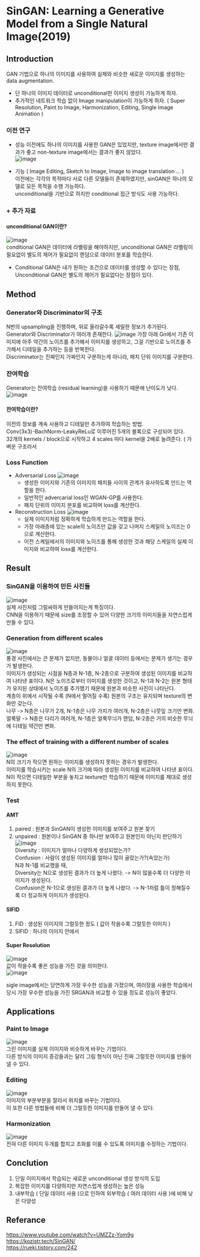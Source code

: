 # SinGAN: Learning a Generative Model from a Single Natural Image(2019)

## Introduction
GAN 기법으로 하나의 이미지를 사용하여 실제와 비슷한 새로운 이미지를 생성하는 data augmentation.
- 단 하나의 이미지 데이터로 unconditional한 이미지 생성이 가능하게 하자.
- 추가적인 네트워크 학습 없이 Image manipulation이 가능하게 하자. ( Super Resolution, Paint to Image, Harmonization, Editing, Single Image Animation )  

### 이전 연구
- 성능
이전에도 하나의 이미지를 사용한 GAN은 있었지만, texture image에서만 결과가 좋고 non-texture image에서는 결과가 좋지 않았다.  
![image](https://user-images.githubusercontent.com/108729047/218533680-023667d3-8122-45cb-b576-deac45f1c424.png)

- 기능
( Image Editing, Sketch to Image, Image to image translation ... )  
이전에는 각각의 목적마다 서로 다른 모델들이 존재하였지만, sinGAN은 하나의 모델로 모든 목적을 수행 가능하다.  
unconditional을 기반으로 하지만 conditional 접근 방식도 사용 가능하다.  

### + 추가 자료
#### unconditional GAN이란?  
![image](https://user-images.githubusercontent.com/108729047/218511771-df5906d9-b000-48af-a87e-c0a6957b2daf.png)  
conditional GAN은 데이터에 라벨링을 해야하지만, unconditional GAN은 라벨링이 필요없이 별도의 제어가 필요없이 랜덤으로 데이터 분포를 학습한다.  
+ Conditional GAN은 내가 원하는 조건으로 데이터를 생성할 수 있다는 장점, Unconditional GAN은 별도의 제어가 필요없다는 장점이 있다.  



## Method
### Generator와 Discriminator의 구조
N번의 upsampling을 진행하며, 위로 올라갈수록 세밀한 정보가 추가된다.  
Generator와 Discriminator가 여러개 존재한다.
![image](https://user-images.githubusercontent.com/108729047/218534990-51ce3fc5-b90c-4b83-8474-0bb61f4185a4.png)
가장 아래 Gn에서 기존 이미지에 아주 약간의 노이즈를 추가해서 이미지를 생성하고, 그걸 기반으로 노이즈를 추가해서 디테일을 추가하는 등을 반복한다.  
Discriminator는 진짜인지 가짜인지 구분하는게 아니라, 패치 단위 이미지를 구분한다.  

### 잔여학습
Generator는 잔여학습 (residual learning)을 사용하기 때문에 난이도가 낮다.  
![image](https://user-images.githubusercontent.com/108729047/218544218-488bd2ce-0edd-4e9d-82e7-a7d4b94fe330.png)  
#### 잔여학습이란?
이전의 정보를 계속 사용하고 디테일만 추가하여 학습하는 방법.   
Conv(3x3)-BachNorm-LeakyReLu로 이루어진 5개의 블록으로 구성되어 있다.  
32개의 kernels / block으로 시작하고 4 scales 마다 kernel을 2배로 늘려준다. ( 가벼운 구조라서

### Loss Function
+ Adversarial Loss
![image](https://user-images.githubusercontent.com/108729047/218548078-1c929a09-d42c-4aee-b6c6-1d9859ff36f2.png)  
  + 생성한 이미지와 기존의 이미지의 패치들 사이의 관계가 유사하도록 만드는 역할을 한다.   
  + 일반적인 advercarial loss인 WGAN-GP를 사용한다.
  + 패치 단위의 이미지 분포를 비교하며 loss를 계산한다.  
+ Reconstruction Loss
![image](https://user-images.githubusercontent.com/108729047/218548189-d47e6cce-a90f-4a64-803a-41478e7d0b41.png)
  + 실제 이미지처럼 정확하게 학습하게 만드는 역할을 한다.  
  + 가장 아래층에 있는 scale의 노이즈만 값을 갖고 나머지 스케일의 노이즈는 0으로 계산한다.  
  + 이전 스케일에서의 이미지와 노이즈를 통해 생성한 것과 해당 스케일의 실제 이미지와 비교하여 loss를 계산한다.  

## Result

### SinGAN을 이용하여 만든 사진들
![image](https://user-images.githubusercontent.com/108729047/218549015-edaa1631-c749-4d6c-8076-b95364a28881.png)  
실제 사진처럼 그럴싸하게 만들어지는게 특징이다.  
CNN을 이용하기 때문에 size를 조정할 수 있어 다양한 크기의 이미지들을 자연스럽게 만들 수 있다.  

### Generation from different scales
![image](https://user-images.githubusercontent.com/108729047/218549541-c9c1b7f2-c548-427e-977e-49f2d325d6e0.png)  
풍경 사진에서는 큰 문제가 없지만, 동물이나 얼굴 데이터 등에서는 문제가 생기는 경우가 발생한다.  
이미지가 생성되는 시점을 N층과 N-1층, N-2층으로 구분하여 생성된 이미지를 비교하여 나타낸 표이다. 
N은 노이즈로부터 이미지를 생성한 것이고, N-1과 N-2는 원본 형태가 유지된 상태에서 노이즈를 추가했기 때문에 원본과 비슷한 사진이 나타난다.  
계층이 위에서 시작될 수록 (N에서 멀어질 수록) 원본의 구조는 유지되며 texture의 변화만 갖는다.  
나무 -> N층은 나무가 2개, N-1층은 나무 가지가 여러개, N-2층은 나뭇잎 크기만 변화.  
얼룩말 -> N층은 다리가 여러개, N-1층은 얼룩무늬가 랜덤, N-2층은 거의 비슷한 무늬에 디테일 약간만 변화.  

### The effect of training with a different number of scales
![image](https://user-images.githubusercontent.com/108729047/218553320-b600667b-af72-42cf-9a14-98751ec2d907.png)  
N의 크기가 작으면 원하는 이미지를 생성하지 못하는 경우가 발생한다.  
이미지를 학습시키는 scale N의 크기에 따라 생성된 이미지를 비교하여 나타낸 표이다.  
N이 작으면 디테일한 부분을 놓치고 texture만 학습하기 때문에 이미지를 제대로 생성하지 못한다.   

### Test
#### AMT
1) paired : 원본과 SinGAN이 생성한 이미지를 보여주고 원본 찾기  
2) unpaired : 원본이나 SinGAN 중 하나만 보여주고 원본인지 아닌지 판단하기  
![image](https://user-images.githubusercontent.com/108729047/218554052-e6386f54-4cdd-4451-8fb7-ce67d5958c80.png)  
Diversity : 이미지가 얼마나 다양하게 생성되었는가?  
Confusion : 사람이 생성된 이미지를 얼마나 많이 골랐는가?(속았는가)  
N과 N-1를 비교했을 때,  
Diversity는 N으로 생성된 결과가 더 높게 나왔다. -> N이 많을수록 더 다양한 이미지가 생성된다.  
Confusion은 N-1으로 생성된 결과가 더 높게 나왔다. -> N-1처럼 틀이 정해질수록 더 정교하게 이미지가 생성된다.  

#### SIFID
1) FID : 생성된 이미지의 그럴듯한 정도 ( 값이 작을수록 그럴듯한 이미지 )
2) SIFID : 하나의 이미지 안에서 


#### Super Resolution
![image](https://user-images.githubusercontent.com/108729047/218555471-f0b8963a-5062-428e-b745-82b4b4e6dd65.png)   
값이 작을수록 좋은 성능을 가진 것을 의미한다.  
![image](https://user-images.githubusercontent.com/108729047/218556495-fbaa4a93-0b27-45b2-9a73-ad59ce373d8a.png)  

sigle image에서는 당연하게 가장 우수한 성능을 가졌으며, 여러장을 사용한 학습에서 당시 가장 우수한 성능을 가진 SRGAN과 비교할 수 있을 정도로 성능이 좋았다.  


## Applications

### Paint to Image
![image](https://user-images.githubusercontent.com/108729047/218556216-84a28430-a15f-4bbe-ad17-ee74780de966.png)  
그린 이미지를 실제 이미지와 비슷하게 바꾸는 기법이다.  
다른 방식의 이미지 증강들과는 달리 그림 형식이 아닌 진짜 그럴듯한 이미지를 만들어 낼 수 있다.  

### Editing  
![image](https://user-images.githubusercontent.com/108729047/218557164-37444a0f-1f36-4a26-b2d2-c80424f9e124.png)  
이미지의 부분부분을 잘라서 위치를 바꾸는 기법이다.  
이 또한 다른 방법들에 비해 더 그럴듯한 이미지를 만들어 낼 수 있다.  

### Harmonization  
![image](https://user-images.githubusercontent.com/108729047/218557389-d8bf9d71-f731-46fb-946e-f8c009844898.png)  
전혀 다른 이미지 두개를 합치고 조화를 이룰 수 있도록 이미지를 수정하는 기법이다.  


## Conclution
1) 단일 이미지에서 학습되는 새로운 unconditional 생성 방식의 도입
2) 복잡한 이미지를 다양하지만 자연스럽게 생성하는 높은 성능
3) 내부학습 ( 단일 데이터 사용 )으로 인하여 외부학습 ( 여러 데이터 사용 )에 비해 낮은 다양성


## Referance
https://www.youtube.com/watch?v=UMZZz-Yom9g  
https://kozistr.tech/SinGAN/  
https://rueki.tistory.com/242  

